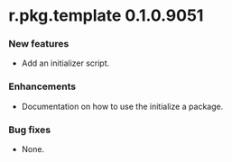 # r.pkg.template 0.1.0.9051
### New features
* Add an initializer script.
### Enhancements
* Documentation on how to use the initialize a package.
### Bug fixes
* None.
